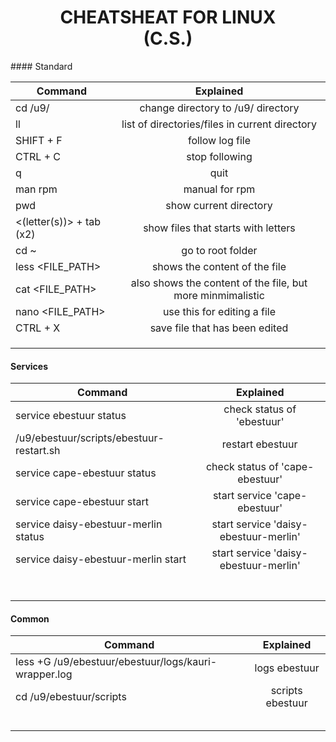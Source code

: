 <h1 style="text-align:center;">
CHEATSHEAT FOR LINUX <br>(C.S.)
</h1>
#### Standard

| Command        | Explained           
| ------------- |:-------------:
| cd /u9/             | change directory to /u9/ directory
| ll  | list of directories/files in current directory  
|SHIFT + F|follow log file
|CTRL + C|stop following
|q|quit
|man rpm|manual for rpm
|pwd|show current directory
|&lt;(letter(s))&gt; + tab (x2)|show files that starts with letters
|cd ~|go to root folder
|less &lt;FILE_PATH&gt;|shows the content of the file
|cat &lt;FILE_PATH&gt;|also shows the content of the file, but more minmimalistic
|nano &lt;FILE_PATH&gt;|use this for editing a file
|CTRL + X|save file that has been edited
||
||
||



#### Services
| Command        | Explained           
| ------------- |:-------------:
|service ebestuur status| check status of 'ebestuur' 
|/u9/ebestuur/scripts/ebestuur-restart.sh|restart ebestuur
|service cape-ebestuur status|check status of 'cape-ebestuur'
|service cape-ebestuur start|start service 'cape-ebestuur'
|service daisy-ebestuur-merlin status| start service 'daisy-ebestuur-merlin'
|service daisy-ebestuur-merlin start| start service 'daisy-ebestuur-merlin'
||
||
||
||
||
||
||

#### Common
| Command        | Explained           
| ------------- |:-------------:
|less +G /u9/ebestuur/ebestuur/logs/kauri-wrapper.log|logs ebestuur
|cd /u9/ebestuur/scripts|scripts ebestuur
||
||
||
||
||